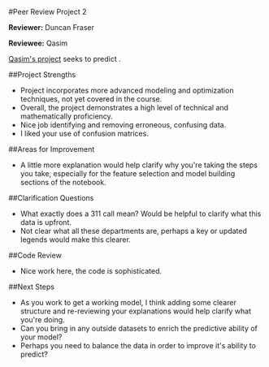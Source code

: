 #Peer Review Project 2

**Reviewer:** Duncan Fraser 

**Reviewee:** Qasim 

[Qasim's project](http://nbviewer.ipython.org/github/qashraf/GA_DS/blob/master/project/Project2_final.ipynb) seeks to predict . 

##Project Strengths

* Project incorporates more advanced modeling and optimization techniques, not yet covered in the course. 
* Overall, the project demonstrates a high level of technical and mathematically proficiency.
* Nice job identifying and removing erroneous, confusing data.
* I liked your use of confusion matrices.

##Areas for Improvement 

* A little more explanation would help clarify why you're taking the steps you take, especially for the feature selection and model building sections of the notebook.

##Clarification Questions

* What exactly does a 311 call mean?  Would be helpful to clarify what this data is upfront.
* Not clear what all these departments are, perhaps a key or updated legends would make this clearer.

##Code Review

* Nice work here, the code is sophisticated. 

##Next Steps

* As you work to get a working model, I think adding some clearer structure and re-reviewing your explanations would help clarify what you're doing.
* Can you bring in any outside datasets to enrich the predictive ability of your model? 
* Perhaps you need to balance the data in order to improve it's ability to predict?